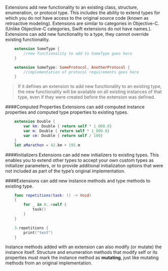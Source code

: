 Extensions add new functionality to an existing class, structure, enumeration, or protocol type. This includes the ability to extend types for which you do not have access to the original source code (known as retroactive modeling). Extensions are similar to categories in Objective-C. (Unlike Objective-C categories, Swift extensions do not have names.).
Extensions can add new functionality to a type, they cannot override existing functionality.

```swift
	extension SomeType {
		//new functionality to add to SomeType goes here
	}	
```

```swift
	extension SomeType: SomeProtocol, AnotherProtocol {
		//implementation of protocol requirements goes here
	}	
```

> If it defines an extension to add new functionality to an existing type, the new functionality will be available on all existing instances of that type, even if they were created before the extension was defined.

####Computed Properties
Extensions can add computed instance properties and computed type properties to existing types.


```swift
	extension Double {
		var km: Double { return self * 1_000.0}
		var m: Double { return self * 1_000.0}
		var cm: Double { return self / 100}
	}	
	let aMarathon = 42.km + 195.m
```

####Initializers
Extensions can add new initializers to existing types. This enables you to extend other types to accept your own custom types as initializer parameters, or to provide additional initialization options that were not included as part of the type’s original implementation.

####Extensions can add new instance methods and type methods to existing type.

```swift
	func repetitions(task: () -> Void)
	{
		for _ in 0..<self {
			task()
		}
	}

	3.repetitions {
		print("test")
	}
```

Instance methods added with an extension can also modify (or mutate) the instance itself. Structure and enumeration methods that modify self or its properties must mark the instance method as **mutating**, just like mutating methods from an original implementation.
